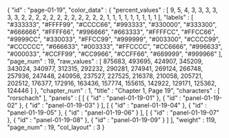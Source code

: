 {
  "id" : "page-01-19",
  "color_data" : {
    "percent_values" : [
      9,
      5,
      4,
      3,
      3,
      3,
      3,
      3,
      3,
      2,
      2,
      2,
      2,
      2,
      2,
      2,
      2,
      2,
      2,
      2,
      2,
      1,
      1,
      1,
      1,
      1,
      1,
      1,
      1,
      1
    ],
    "labels" : [
      "#333333",
      "#FFFF99",
      "#CCCC66",
      "#993333",
      "#330000",
      "#333300",
      "#666666",
      "#FFFF66",
      "#996666",
      "#663333",
      "#FFFFCC",
      "#FFCC66",
      "#9999CC",
      "#330033",
      "#FFCC99",
      "#999999",
      "#003300",
      "#CCCC99",
      "#CCCCCC",
      "#666633",
      "#003333",
      "#FFCCCC",
      "#CC6666",
      "#996633",
      "#000033",
      "#CCFF99",
      "#CC9966",
      "#CCFF66",
      "#669999",
      "#999966"
    ],
    "page_num" : 19,
    "raw_values" : [
      875683,
      493695,
      424907,
      345209,
      343024,
      340977,
      312315,
      292232,
      290281,
      274941,
      269124,
      266748,
      257936,
      247448,
      240956,
      237527,
      227525,
      216378,
      210058,
      205721,
      202512,
      176377,
      172916,
      163436,
      157774,
      155615,
      142922,
      129171,
      125362,
      124446
    ]
  },
  "chapter_num" : 1,
  "title" : "Chapter 1, Page 19",
  "characters" : [
    "rorschach"
  ],
  "panels" : [
    [
      {
        "id" : "panel-01-19-01"
      },
      {
        "id" : "panel-01-19-02"
      },
      {
        "id" : "panel-01-19-03"
      }
    ],
    [
      {
        "id" : "panel-01-19-04"
      },
      {
        "id" : "panel-01-19-05"
      },
      {
        "id" : "panel-01-19-06"
      }
    ],
    [
      {
        "id" : "panel-01-19-07"
      },
      {
        "id" : "panel-01-19-08"
      },
      {
        "id" : "panel-01-19-09"
      }
    ]
  ],
  "weight" : 119,
  "page_num" : 19,
  "col_layout" : 3
}
